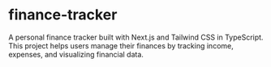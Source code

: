 # finance-tracker
A personal finance tracker built with Next.js and Tailwind CSS in TypeScript. This project helps users manage their finances by tracking income, expenses, and visualizing financial data.
